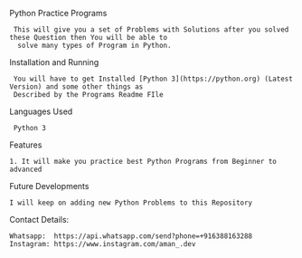 Python Practice Programs

     This will give you a set of Problems with Solutions after you solved these Question then You will be able to
      solve many types of Program in Python.

Installation and Running

     You will have to get Installed [Python 3](https://python.org) (Latest Version) and some other things as 
     Described by the Programs Readme FIle

Languages Used

	 Python 3

Features

    1. It will make you practice best Python Programs from Beginner to advanced

Future Developments

    I will keep on adding new Python Problems to this Repository

Contact Details: 
    
    Whatsapp:  https://api.whatsapp.com/send?phone=+916388163288
    Instagram: https://www.instagram.com/aman_.dev
